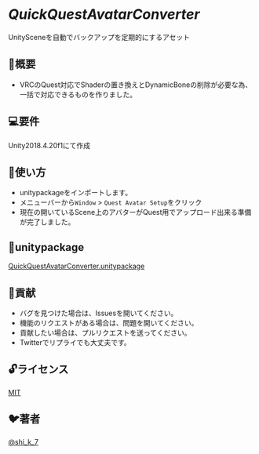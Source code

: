 *QuickQuestAvatarConverter*
====

UnitySceneを自動でバックアップを定期的にするアセット

## 📖概要
- VRCのQuest対応でShaderの置き換えとDynamicBoneの削除が必要な為、一括で対応できるものを作りました。
 
## 💻要件
Unity2018.4.20f1にて作成

## 🏃使い方
- unitypackageをインポートします。
- メニューバーから`Window` > `Quest Avatar Setup`をクリック
- 現在の開いているScene上のアバターがQuest用でアップロード出来る準備が完了しました。

## 🎁unitypackage
[QuickQuestAvatarConverter.unitypackage](https://github.com/KatanoShingo/QuickQuestAvatarConverter/releases)

## 💪貢献
- バグを見つけた場合は、Issuesを開いてください。    
- 機能のリクエストがある場合は、問題を開いてください。    
- 貢献したい場合は、プルリクエストを送ってください。    
- Twitterでリプライでも大丈夫です。

## 🔓ライセンス

[MIT](https://github.com/KatanoShingo/AutoBackup/blob/master/LICENSE)

## 🐦著者
[@shi_k_7](https://twitter.com/shi_k_7)  
